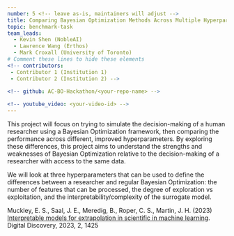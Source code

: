 ```yaml
---
number: 5 <!-- leave as-is, maintainers will adjust -->
title: Comparing Bayesian Optimization Methods Across Multiple Hyperparameters Against Simulated "Human" Decision-making
topic: benchmark-task
team_leads: 
  - Kevin Shen (NobleAI)
  - Lawrence Wang (Erthos)
  - Mark Croxall (University of Toronto)
# Comment these lines to hide these elements
<!-- contributors:
 - Contributor 1 (Institution 1)
 - Contributor 2 (Institution 2) -->
 
<!-- github: AC-BO-Hackathon/<your-repo-name> -->

<!-- youtube_video: <your-video-id> -->
---
```


This project will focus on trying to simulate the decision-making of a human researcher using a Bayesian Optimization framework, then comparing the performance across different, improved hyperparameters. By exploring these differences, this project aims to understand the strengths and weaknesses of Bayesian Optimization relative to the decision-making of a researcher with access to the same data.

We will look at three hyperparameters that can be used to define the differences between a researcher and regular Bayesian Optimization: the number of features that can be processed, the degree of exploration vs exploitation, and the interpretability/complexity of the surrogate model.

Muckley, E. S., Saal, J. E., Meredig, B., Roper, C. S., Martin, J. H. (2023) [Interpretable models for extrapolation in scientific in machine learning](https://pubs.rsc.org/en/content/articlepdf/2023/dd/d3dd00082f). Digital Discovery, 2023, 2, 1425

